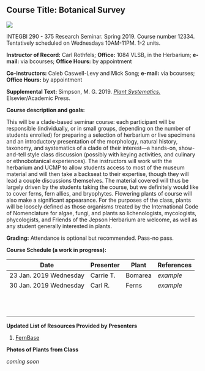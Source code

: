 ## Course Title: Botanical Survey
![](https://fikus.guru/images/293698/fullsize.jpg)

INTEGBI  290 - 375  Research Seminar.
Spring 2019. Course number 12334. Tentatively scheduled on Wednesdays 10AM-11PM. 1-2 units.

**Instructor of Record:** Carl Rothfels;
**Office:** 1084 VLSB, in the Herbarium;
**e-mail:** via bcourses;
**Office Hours:** by appointment

**Co-instructors:** Caleb Caswell-Levy and Mick Song; **e-mail:** via bcourses; **Office Hours:** by appointment

**Supplemental Text:** Simpson, M. G. 2019. [*Plant Systematics.*](https://www.elsevier.com/books/plant-systematics/simpson/978-0-12-812628-8) Elsevier/Academic Press.

**Course description and goals:**

This will be a clade-based seminar course: each participant will be responsible
(individually, or in small groups, depending on the number of students enrolled) for preparing a
selection of herbarium or live specimens and an introductory presentation of the morphology,
natural history, taxonomy, and systematics of a clade of their interest—a hands-on, show-and-tell
style class discussion (possibly with keying activities, and culinary or ethnobotanical
experiences). The instructors will work with the herbarium and UCMP to allow students access
to most of the museum material and will then take a backseat to their expertise, though they will
lead a couple discussions themselves. The material covered will thus be largely
driven by the students taking the course, but we definitely would like to cover ferns, fern allies, and bryophytes.
Flowering plants of course will also make a significant appearance.
For the purposes of the class, plants will be loosely defined as those organisms treated
by the International Code of Nomenclature for algae, fungi, and plants so lichenologists,
mycologists, phycologists, and Friends of the Jepson Herbarium are welcome, as well as any
student generally interested in plants.

**Grading:**
Attendance is optional but recommended. Pass-no pass.

**Course Schedule (a work in progress):**

| Date                   | Presenter | Plant | References |
|------------------------|-----------|-------|------------|
| 23 Jan. 2019 Wednesday | Carrie T. |Bomarea| *example*  |
| 30 Jan. 2019 Wednesday | Carl  R.  |Ferns  | *example*  |
|                        |           |       |            |
|                        |           |       |            |
|                        |           |       |            |
|                        |           |       |            |
|                        |           |       |            |
|                        |           |       |            |
|                        |           |       |            |
|                        |           |       |            |
|                        |           |       |            |
|                        |           |       |            |
|                        |           |       |            |

**Updated List of Resources Provided by Presenters**

1. [FernBase](https://www.fernbase.org/)

**Photos of Plants from Class**

*coming soon*
